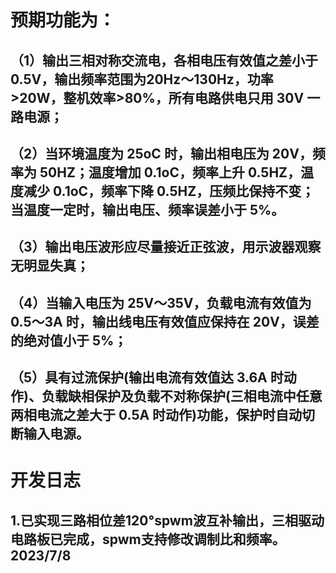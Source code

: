 # 预期功能为：
## （1）输出三相对称交流电，各相电压有效值之差小于 0.5V，输出频率范围为20Hz～130Hz，功率>20W，整机效率>80%，所有电路供电只用 30V 一路电源；
## （2）当环境温度为 25oC 时，输出相电压为 20V，频率为 50HZ；温度增加 0.1oC，频率上升 0.5HZ，温度减少 0.1oC，频率下降 0.5HZ，压频比保持不变；当温度一定时，输出电压、频率误差小于 5%。
## （3）输出电压波形应尽量接近正弦波，用示波器观察无明显失真；
## （4）当输入电压为 25V～35V，负载电流有效值为 0.5～3A 时，输出线电压有效值应保持在 20V，误差的绝对值小于 5%；
## （5）具有过流保护(输出电流有效值达 3.6A 时动作)、负载缺相保护及负载不对称保护(三相电流中任意两相电流之差大于 0.5A 时动作)功能，保护时自动切断输入电源。
# 开发日志
## 1.已实现三路相位差120°spwm波互补输出，三相驱动电路板已完成，spwm支持修改调制比和频率。 2023/7/8
